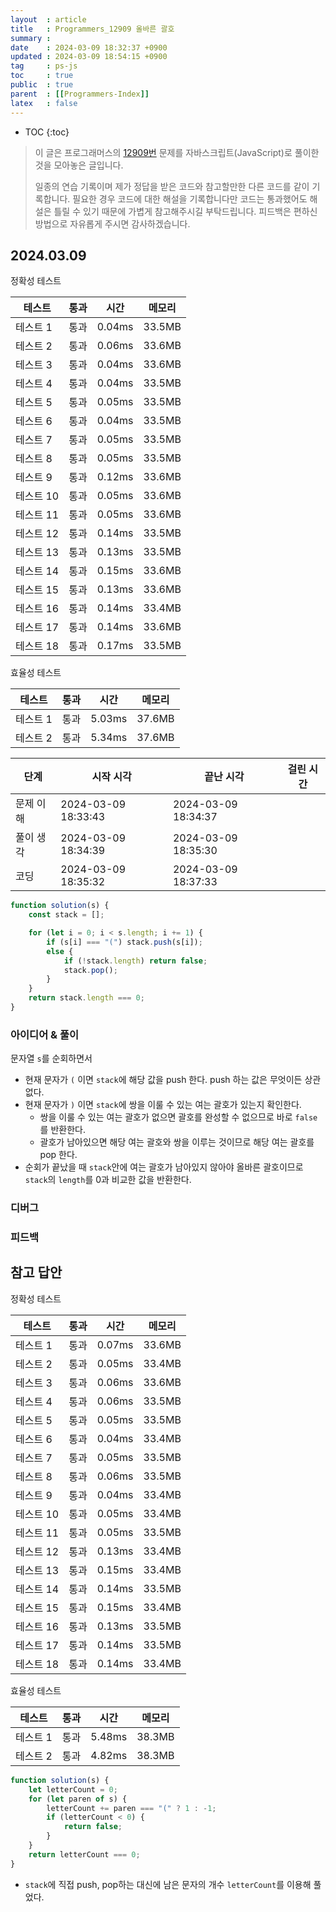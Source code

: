 ```yaml
---
layout  : article
title   : Programmers_12909 올바른 괄호
summary : 
date    : 2024-03-09 18:32:37 +0900
updated : 2024-03-09 18:54:15 +0900
tag     : ps-js
toc     : true
public  : true
parent  : [[Programmers-Index]]
latex   : false
---
```

* TOC
{:toc}

> 이 글은 프로그래머스의 [12909번](https://programmers.co.kr/learn/courses/30/lessons/12909) 문제를 자바스크립트(JavaScript)로 풀이한 것을 모아놓은 글입니다.
>
> 일종의 연습 기록이며 제가 정답을 받은 코드와 참고할만한 다른 코드를 같이 기록합니다. 필요한 경우 코드에 대한 해설을 기록합니다만 코드는 통과했어도 해설은 틀릴 수 있기 때문에 가볍게 참고해주시길 부탁드립니다. 피드백은 편하신 방법으로 자유롭게 주시면 감사하겠습니다.

## 2024.03.09

정확성  테스트

| 테스트    | 통과 | 시간   | 메모리 |
| --------- | ---- | ------ | ------ |
| 테스트 1  | 통과 | 0.04ms | 33.5MB |
| 테스트 2  | 통과 | 0.06ms | 33.6MB |
| 테스트 3  | 통과 | 0.04ms | 33.6MB |
| 테스트 4  | 통과 | 0.04ms | 33.5MB |
| 테스트 5  | 통과 | 0.05ms | 33.5MB |
| 테스트 6  | 통과 | 0.04ms | 33.5MB |
| 테스트 7  | 통과 | 0.05ms | 33.5MB |
| 테스트 8  | 통과 | 0.05ms | 33.5MB |
| 테스트 9  | 통과 | 0.12ms | 33.6MB |
| 테스트 10 | 통과 | 0.05ms | 33.6MB |
| 테스트 11 | 통과 | 0.05ms | 33.6MB |
| 테스트 12 | 통과 | 0.14ms | 33.5MB |
| 테스트 13 | 통과 | 0.13ms | 33.5MB |
| 테스트 14 | 통과 | 0.15ms | 33.6MB |
| 테스트 15 | 통과 | 0.13ms | 33.6MB |
| 테스트 16 | 통과 | 0.14ms | 33.4MB |
| 테스트 17 | 통과 | 0.14ms | 33.6MB |
| 테스트 18 | 통과 | 0.17ms | 33.5MB |

효율성  테스트

| 테스트    | 통과 | 시간   | 메모리 |
| --------- | ---- | ------ | ------ |
| 테스트 1  | 통과 | 5.03ms | 37.6MB |
| 테스트 2  | 통과 | 5.34ms | 37.6MB |

| 단계      | 시작 시각           | 끝난 시각           | 걸린 시간 |
| --------- | ------------------- | ------------------- | --------- |
| 문제 이해 | 2024-03-09 18:33:43 | 2024-03-09 18:34:37 |           |
| 풀이 생각 | 2024-03-09 18:34:39 | 2024-03-09 18:35:30 |           |
| 코딩      | 2024-03-09 18:35:32 | 2024-03-09 18:37:33 |           |

```js
function solution(s) {
    const stack = [];

    for (let i = 0; i < s.length; i += 1) {
        if (s[i] === "(") stack.push(s[i]);
        else {
            if (!stack.length) return false;
            stack.pop();
        }
    }
    return stack.length === 0;
}
```

### 아이디어 & 풀이

문자열 `s`를 순회하면서

* 현재 문자가 `(` 이면 `stack`에 해당 값을 push 한다. push 하는 값은 무엇이든 상관없다.
* 현재 문자가 `)` 이면 `stack`에 쌍을 이룰 수 있는 여는 괄호가 있는지 확인한다.
    * 쌍을 이룰 수 있는 여는 괄호가 없으면 괄호를 완성할 수 없으므로 바로 `false`를 반환한다.
    * 괄호가 남아있으면 해당 여는 괄호와 쌍을 이루는 것이므로 해당 여는 괄호를 pop 한다.
* 순회가 끝났을 때 `stack`안에 여는 괄호가 남아있지 않아야 올바른 괄호이므로 `stack`의 `length`를 0과 비교한 값을 반환한다.

### 디버그

### 피드백

## 참고 답안

정확성  테스트

| 테스트    | 통과 | 시간   | 메모리 |
| --------- | ---- | ------ | ------ |
| 테스트 1  | 통과 | 0.07ms | 33.6MB |
| 테스트 2  | 통과 | 0.05ms | 33.4MB |
| 테스트 3  | 통과 | 0.06ms | 33.6MB |
| 테스트 4  | 통과 | 0.06ms | 33.5MB |
| 테스트 5  | 통과 | 0.05ms | 33.5MB |
| 테스트 6  | 통과 | 0.04ms | 33.4MB |
| 테스트 7  | 통과 | 0.05ms | 33.5MB |
| 테스트 8  | 통과 | 0.06ms | 33.5MB |
| 테스트 9  | 통과 | 0.04ms | 33.4MB |
| 테스트 10 | 통과 | 0.05ms | 33.4MB |
| 테스트 11 | 통과 | 0.05ms | 33.5MB |
| 테스트 12 | 통과 | 0.13ms | 33.4MB |
| 테스트 13 | 통과 | 0.15ms | 33.4MB |
| 테스트 14 | 통과 | 0.14ms | 33.5MB |
| 테스트 15 | 통과 | 0.15ms | 33.4MB |
| 테스트 16 | 통과 | 0.13ms | 33.5MB |
| 테스트 17 | 통과 | 0.14ms | 33.5MB |
| 테스트 18 | 통과 | 0.14ms | 33.4MB |

효율성  테스트

| 테스트    | 통과 | 시간   | 메모리 |
| --------- | ---- | ------ | ------ |
| 테스트 1  | 통과 | 5.48ms | 38.3MB |
| 테스트 2  | 통과 | 4.82ms | 38.3MB |

```js
function solution(s) {
    let letterCount = 0;
    for (let paren of s) {
        letterCount += paren === "(" ? 1 : -1;
        if (letterCount < 0) {
            return false;
        }
    }
    return letterCount === 0;
}
```

* `stack`에 직접 push, pop하는 대신에 남은 문자의 개수 `letterCount`를 이용해 풀었다.

